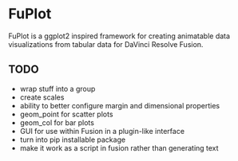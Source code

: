 # FuPlot

FuPlot is a ggplot2 inspired framework for creating animatable data visualizations from tabular data for DaVinci Resolve Fusion.

## TODO

- wrap stuff into a group
- create scales
- ability to better configure margin and dimensional properties
- geom_point for scatter plots
- geom_col for bar plots
- GUI for use within Fusion in a plugin-like interface
- turn into pip installable package
- make it work as a script in fusion rather than generating text
